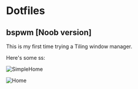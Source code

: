 # Dotfiles

## bspwm [Noob version]

This is my first time trying a Tiling window manager.

Here's some ss:

![SimpleHome]("/screenshots/cleaned-home.png") 

![Home]("/screenshots/home.png") 



